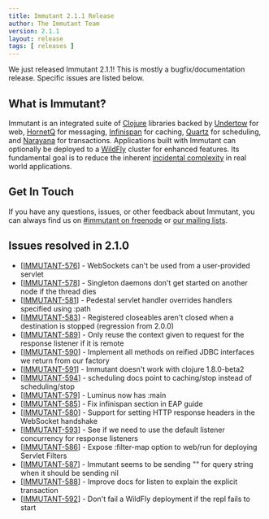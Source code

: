 ```yaml
---
title: Immutant 2.1.1 Release
author: The Immutant Team
version: 2.1.1
layout: release
tags: [ releases ]
---
```


We just released Immutant 2.1.1! This is mostly a bugfix/documentation
release. Specific issues are listed below.

## What is Immutant?

Immutant is an integrated suite of [Clojure](http://clojure.org)
libraries backed by [Undertow] for web, [HornetQ] for messaging,
[Infinispan] for caching, [Quartz] for scheduling, and [Narayana] for
transactions. Applications built with Immutant can optionally be
deployed to a [WildFly] cluster for enhanced features. Its fundamental
goal is to reduce the inherent
[incidental complexity](http://en.wikipedia.org/wiki/Accidental_complexity)
in real world applications.

## Get In Touch

If you have any questions, issues, or other feedback about Immutant,
you can always find us on [#immutant on freenode](/community/) or
[our mailing lists](/community/mailing_lists).

## Issues resolved in 2.1.0

<ul>
<li>[<a href='https://issues.jboss.org/browse/IMMUTANT-576'>IMMUTANT-576</a>] -         WebSockets can&#39;t be used from a user-provided servlet
</li>
<li>[<a href='https://issues.jboss.org/browse/IMMUTANT-578'>IMMUTANT-578</a>] -         Singleton daemons don&#39;t get started on another node if the thread dies
</li>
<li>[<a href='https://issues.jboss.org/browse/IMMUTANT-581'>IMMUTANT-581</a>] -         Pedestal servlet handler overrides handlers specified using :path
</li>
<li>[<a href='https://issues.jboss.org/browse/IMMUTANT-583'>IMMUTANT-583</a>] -         Registered closeables aren&#39;t closed when a destination is stopped (regression from 2.0.0)
</li>
<li>[<a href='https://issues.jboss.org/browse/IMMUTANT-589'>IMMUTANT-589</a>] -         Only reuse the context given to request for the response listener if it is remote
</li>
<li>[<a href='https://issues.jboss.org/browse/IMMUTANT-590'>IMMUTANT-590</a>] -         Implement all methods on reified JDBC interfaces we return from our factory
</li>
<li>[<a href='https://issues.jboss.org/browse/IMMUTANT-591'>IMMUTANT-591</a>] -         Immutant doesn&#39;t work with clojure 1.8.0-beta2
</li>
<li>[<a href='https://issues.jboss.org/browse/IMMUTANT-594'>IMMUTANT-594</a>] -         scheduling docs point to caching/stop instead of scheduling/stop
</li>
<li>[<a href='https://issues.jboss.org/browse/IMMUTANT-579'>IMMUTANT-579</a>] -         Luminus now has :main
</li>
<li>[<a href='https://issues.jboss.org/browse/IMMUTANT-585'>IMMUTANT-585</a>] -         Fix infinispan section in EAP guide
</li>
<li>[<a href='https://issues.jboss.org/browse/IMMUTANT-580'>IMMUTANT-580</a>] -         Support for setting HTTP response headers in the WebSocket handshake
</li>
<li>[<a href='https://issues.jboss.org/browse/IMMUTANT-593'>IMMUTANT-593</a>] -         See if we need to use the default listener concurrency for response listeners
</li>
<li>[<a href='https://issues.jboss.org/browse/IMMUTANT-586'>IMMUTANT-586</a>] -         Expose :filter-map option to web/run for deploying Servlet Filters
</li>
<li>[<a href='https://issues.jboss.org/browse/IMMUTANT-587'>IMMUTANT-587</a>] -         Immutant seems to be sending &quot;&quot; for query string when it should be sending nil
</li>
<li>[<a href='https://issues.jboss.org/browse/IMMUTANT-588'>IMMUTANT-588</a>] -         Improve docs for listen to explain the explicit transaction
</li>
<li>[<a href='https://issues.jboss.org/browse/IMMUTANT-592'>IMMUTANT-592</a>] -         Don&#39;t fail a WildFly deployment if the repl fails to start
</li>
</ul>


[WildFly]: http://wildfly.org/
[Infinispan]: http://infinispan.org
[HornetQ]: http://hornetq.org
[Undertow]: http://undertow.io
[Quartz]: http://quartz-scheduler.org/
[Narayana]: http://www.jboss.org/narayana
[EAP]: https://www.jboss.org/products/eap
[EAP guide]: /documentation/2.1.0/apidoc/guide-EAP.html
[Datomic]: http://www.datomic.com/
[async docs]: /documentation/2.1.0/apidoc/immutant.web.async.html
[Fabio Bernasconi]: https://github.com/instilled
[disable this]: /documentation/2.1.0/apidoc/immutant.scheduling.html#var-allow-concurrent-exec.3F
